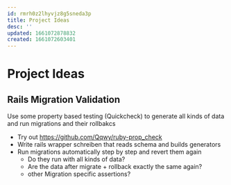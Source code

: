 ```yaml
---
id: rmrh0z2lhyvjz8g5sneda3p
title: Project Ideas
desc: ''
updated: 1661072878832
created: 1661072603401
---
```

# Project Ideas

## Rails Migration Validation
Use some property based testing (Quickcheck) to generate all kinds of data and run migrations and their rollbakcs
- Try out https://github.com/Qqwy/ruby-prop_check
- Write rails wrapper schreiben that reads schema and builds generators
- Run migrations automatically step by step and revert them again
  - Do they run with all kinds of data?
  - Are the data after migrate + rollback exactly the same again?
  - other Migration specific assertions?
